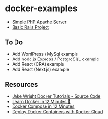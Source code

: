 # docker-examples

- [Simple PHP Apache Server](./example-php-apache)
- [Basic Rails Project](./example-rails)

## To Do

- Add WordPress / MySql example
- Add node.js Express / PostgreSQL example
- Add React (CRA) example
- Add React (Next.js) example

## Resources

- [Jake Wright Docker Tutorials - Source Code](https://github.com/jakewright/tutorials/tree/master/docker)
- [Learn Docker in 12 Minutes 🐳](https://www.youtube.com/watch?v=YFl2mCHdv24)
- [Docker Compose in 12 Minutes](https://www.youtube.com/watch?v=Qw9zlE3t8Ko)
- [Deploy Docker Containers with Docker Cloud](https://www.youtube.com/watch?v=F82K07NmRpk)
